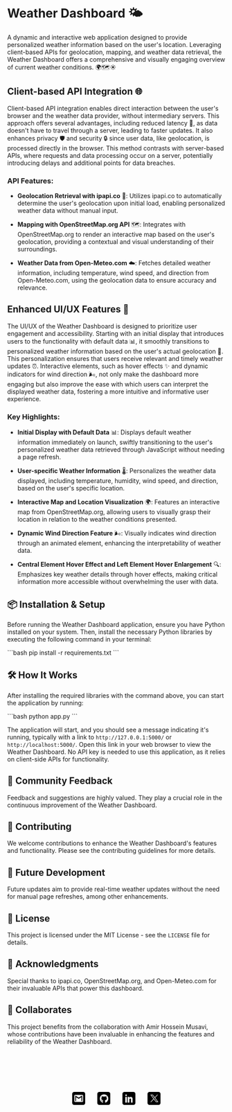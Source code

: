 # Weather Dashboard 🌤️

A dynamic and interactive web application designed to provide personalized weather information based on the user's location. Leveraging client-based APIs for geolocation, mapping, and weather data retrieval, the Weather Dashboard offers a comprehensive and visually engaging overview of current weather conditions. 🌍🗺️☀️

## Client-based API Integration 🌐

Client-based API integration enables direct interaction between the user's browser and the weather data provider, without intermediary servers. This approach offers several advantages, including reduced latency 🚀, as data doesn't have to travel through a server, leading to faster updates. It also enhances privacy 🛡️ and security 🔒 since user data, like geolocation, is processed directly in the browser. This method contrasts with server-based APIs, where requests and data processing occur on a server, potentially introducing delays and additional points for data breaches.


### API Features:

- **Geolocation Retrieval with ipapi.co** 📍: Utilizes ipapi.co to automatically determine the user's geolocation upon initial load, enabling personalized weather data without manual input.
  
- **Mapping with OpenStreetMap.org API** 🗺️: Integrates with OpenStreetMap.org to render an interactive map based on the user's geolocation, providing a contextual and visual understanding of their surroundings.
  
- **Weather Data from Open-Meteo.com** ☁️: Fetches detailed weather information, including temperature, wind speed, and direction from Open-Meteo.com, using the geolocation data to ensure accuracy and relevance.

## Enhanced UI/UX Features 🎨

The UI/UX of the Weather Dashboard is designed to prioritize user engagement and accessibility. Starting with an initial display that introduces users to the functionality with default data 📊, it smoothly transitions to personalized weather information based on the user's actual geolocation 📍. This personalization ensures that users receive relevant and timely weather updates ⏰. Interactive elements, such as hover effects ✨ and dynamic indicators for wind direction 🌬️, not only make the dashboard more engaging but also improve the ease with which users can interpret the displayed weather data, fostering a more intuitive and informative user experience.

### Key Highlights:

- **Initial Display with Default Data** 📊: Displays default weather information immediately on launch, swiftly transitioning to the user's personalized weather data retrieved through JavaScript without needing a page refresh.
  
- **User-specific Weather Information** 🌡️: Personalizes the weather data displayed, including temperature, humidity, wind speed, and direction, based on the user's specific location.
  
- **Interactive Map and Location Visualization** 🌍: Features an interactive map from OpenStreetMap.org, allowing users to visually grasp their location in relation to the weather conditions presented.
  
- **Dynamic Wind Direction Feature** 🌬️: Visually indicates wind direction through an animated element, enhancing the interpretability of weather data.
  
- **Central Element Hover Effect and Left Element Hover Enlargement** 🔍: Emphasizes key weather details through hover effects, making critical information more accessible without overwhelming the user with data.



## 📦 Installation & Setup

Before running the Weather Dashboard application, ensure you have Python installed on your system. Then, install the necessary Python libraries by executing the following command in your terminal:

\```bash
pip install -r requirements.txt
\```




## 🛠 How It Works

After installing the required libraries with the command above, you can start the application by running:

\```bash
python app.py
\```

The application will start, and you should see a message indicating it's running, typically with a link to `http://127.0.0.1:5000/` or `http://localhost:5000/`. Open this link in your web browser to view the Weather Dashboard. No API key is needed to use this application, as it relies on client-side APIs for functionality.




## 💬 Community Feedback

Feedback and suggestions are highly valued. They play a crucial role in the continuous improvement of the Weather Dashboard.

## 🤝 Contributing

We welcome contributions to enhance the Weather Dashboard's features and functionality. Please see the contributing guidelines for more details.

## 🔮 Future Development

Future updates aim to provide real-time weather updates without the need for manual page refreshes, among other enhancements.

## 📄 License

This project is licensed under the MIT License - see the `LICENSE` file for details.

## 💖 Acknowledgments

Special thanks to ipapi.co, OpenStreetMap.org, and Open-Meteo.com for their invaluable APIs that power this dashboard.

## 🤝 Collaborates

This project benefits from the collaboration with Amir Hossein Musavi, whose contributions have been invaluable in enhancing the features and reliability of the Weather Dashboard.



##
  <br>     
  
  </div>
  </div>

 <br><br>

<div align="center">
<div align="center"><p align="center">
    &nbsp;&nbsp;&nbsp;&nbsp;&nbsp;
    <a href="mhmmdbdrhmd@gmail.com" style="text-decoration: none;" alt="Email">
        <img src="https://github.com/mhmmdbdrhmd/Data/blob/main/Icons/ICON%20_Black%20-%20GMail.png" width="6%" />
    </a>&nbsp;&nbsp;&nbsp;&nbsp;&nbsp;
    <a href="https://github.com/mhmmdbdrhmd" style="text-decoration: none;" alt="GitHub">
        <img src="https://github.com/mhmmdbdrhmd/Data/blob/main/Icons/ICON%20_Black-%20Github.png" width="6%" />
    </a>&nbsp;&nbsp;&nbsp;&nbsp;&nbsp;
    <a href="https://www.linkedin.com/in/mohamad-badri-ahmadi-aa2a1a8a?original_referer=https%3A%2F%2Fwww.google.com%2F" style="text-decoration: none;" alt="LinkedIn">
        <img src="https://github.com/mhmmdbdrhmd/Data/blob/main/Icons/ICON%20_Black%20-%20Linkding.png" width="6%" />
    </a>&nbsp;&nbsp;&nbsp;&nbsp;&nbsp;
  <a href="https://twitter.com/mhmmdbdrhmd" style="text-decoration: none;" alt="Twitter">
        <img src="https://github.com/mhmmdbdrhmd/Data/blob/main/Icons/ICON%20_Black%20-%20Twitter%20X.png" width="6%"/>
    </a>
    &nbsp;&nbsp;&nbsp;&nbsp;&nbsp;
</div>
</div>
